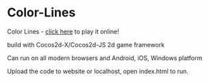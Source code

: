 Color-Lines
===========

Color Lines - [click here](http://app.oldict.com/Color-Lines/) to play it online!

build with Cocos2d-X/Cocos2d-JS 2d game framework

Can run on all modern browsers and Android, iOS, Windows platform

Upload the code to website or localhost, open index.html to run. 
